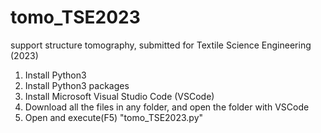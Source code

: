 # tomo_TSE2023
support structure tomography, submitted for Textile Science Engineering (2023)

1. Install Python3
2. Install Python3 packages
3. Install Microsoft Visual Studio Code (VSCode)
4. Download all the files in any folder, and open the folder with VSCode
5. Open and execute(F5) "tomo_TSE2023.py"

